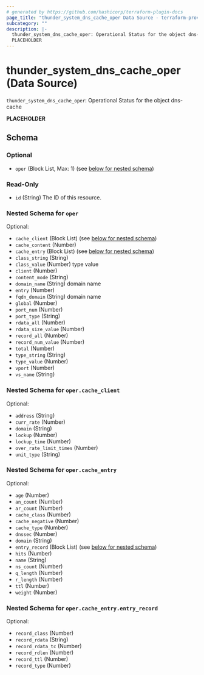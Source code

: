 ```yaml
---
# generated by https://github.com/hashicorp/terraform-plugin-docs
page_title: "thunder_system_dns_cache_oper Data Source - terraform-provider-thunder"
subcategory: ""
description: |-
  thunder_system_dns_cache_oper: Operational Status for the object dns-cache
  PLACEHOLDER
---
```


# thunder_system_dns_cache_oper (Data Source)

`thunder_system_dns_cache_oper`: Operational Status for the object dns-cache

__PLACEHOLDER__



<!-- schema generated by tfplugindocs -->
## Schema

### Optional

- `oper` (Block List, Max: 1) (see [below for nested schema](#nestedblock--oper))

### Read-Only

- `id` (String) The ID of this resource.

<a id="nestedblock--oper"></a>
### Nested Schema for `oper`

Optional:

- `cache_client` (Block List) (see [below for nested schema](#nestedblock--oper--cache_client))
- `cache_content` (Number)
- `cache_entry` (Block List) (see [below for nested schema](#nestedblock--oper--cache_entry))
- `class_string` (String)
- `class_value` (Number) type value
- `client` (Number)
- `content_mode` (String)
- `domain_name` (String) domain name
- `entry` (Number)
- `fqdn_domain` (String) domain name
- `global` (Number)
- `port_num` (Number)
- `port_type` (String)
- `rdata_all` (Number)
- `rdata_size_value` (Number)
- `record_all` (Number)
- `record_num_value` (Number)
- `total` (Number)
- `type_string` (String)
- `type_value` (Number)
- `vport` (Number)
- `vs_name` (String)

<a id="nestedblock--oper--cache_client"></a>
### Nested Schema for `oper.cache_client`

Optional:

- `address` (String)
- `curr_rate` (Number)
- `domain` (String)
- `lockup` (Number)
- `lockup_time` (Number)
- `over_rate_limit_times` (Number)
- `unit_type` (String)


<a id="nestedblock--oper--cache_entry"></a>
### Nested Schema for `oper.cache_entry`

Optional:

- `age` (Number)
- `an_count` (Number)
- `ar_count` (Number)
- `cache_class` (Number)
- `cache_negative` (Number)
- `cache_type` (Number)
- `dnssec` (Number)
- `domain` (String)
- `entry_record` (Block List) (see [below for nested schema](#nestedblock--oper--cache_entry--entry_record))
- `hits` (Number)
- `name` (String)
- `ns_count` (Number)
- `q_length` (Number)
- `r_length` (Number)
- `ttl` (Number)
- `weight` (Number)

<a id="nestedblock--oper--cache_entry--entry_record"></a>
### Nested Schema for `oper.cache_entry.entry_record`

Optional:

- `record_class` (Number)
- `record_rdata` (String)
- `record_rdata_tc` (Number)
- `record_rdlen` (Number)
- `record_ttl` (Number)
- `record_type` (Number)


